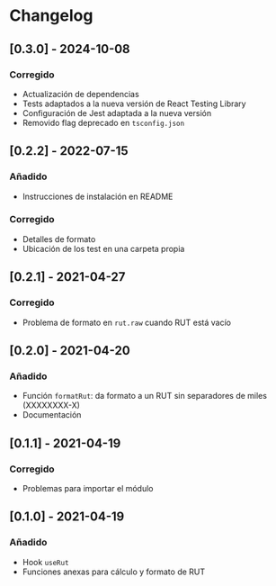 # Changelog

## [0.3.0] - 2024-10-08

### Corregido

- Actualización de dependencias
- Tests adaptados a la nueva versión de React Testing Library
- Configuración de Jest adaptada a la nueva versión
- Removido flag deprecado en `tsconfig.json`

## [0.2.2] - 2022-07-15

### Añadido

- Instrucciones de instalación en README

### Corregido

- Detalles de formato
- Ubicación de los test en una carpeta propia

## [0.2.1] - 2021-04-27

### Corregido

- Problema de formato en `rut.raw` cuando RUT está vacío

## [0.2.0] - 2021-04-20

### Añadido

- Función `formatRut`: da formato a un RUT sin separadores de miles (XXXXXXXX-X)
- Documentación

## [0.1.1] - 2021-04-19

### Corregido

- Problemas para importar el módulo

## [0.1.0] - 2021-04-19

### Añadido

- Hook `useRut`
- Funciones anexas para cálculo y formato de RUT
